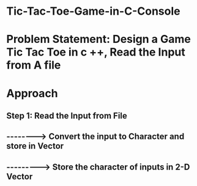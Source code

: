 # Tic-Tac-Toe-Game-in-C-Console
# Problem Statement: Design a Game Tic Tac Toe in c ++, Read the Input from A file 

# Approach 
## Step 1:  Read the Input from File
## --------> Convert the input to Character and store in Vector 
## ---------> Store the character of inputs in 2-D Vector 
